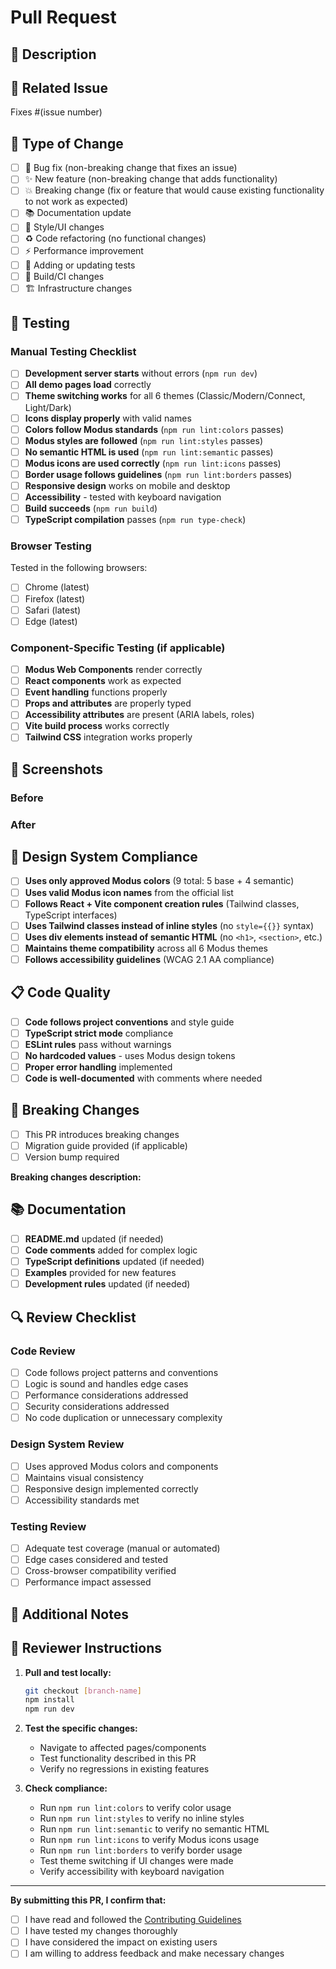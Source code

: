 # Pull Request

## 📝 Description

<!-- Provide a brief description of the changes in this PR -->

## 🔗 Related Issue

<!-- Link to the issue this PR addresses -->

Fixes #(issue number)

## 🎯 Type of Change

<!-- Mark the relevant option with an "x" -->

- [ ] 🐛 Bug fix (non-breaking change that fixes an issue)
- [ ] ✨ New feature (non-breaking change that adds functionality)
- [ ] 💥 Breaking change (fix or feature that would cause existing functionality to not work as expected)
- [ ] 📚 Documentation update
- [ ] 🎨 Style/UI changes
- [ ] ♻️ Code refactoring (no functional changes)
- [ ] ⚡ Performance improvement
- [ ] 🧪 Adding or updating tests
- [ ] 🔧 Build/CI changes
- [ ] 🏗️ Infrastructure changes

## 🧪 Testing

<!-- Describe the tests you ran and provide instructions for reviewers -->

### Manual Testing Checklist

- [ ] **Development server starts** without errors (`npm run dev`)
- [ ] **All demo pages load** correctly
- [ ] **Theme switching works** for all 6 themes (Classic/Modern/Connect, Light/Dark)
- [ ] **Icons display properly** with valid names
- [ ] **Colors follow Modus standards** (`npm run lint:colors` passes)
- [ ] **Modus styles are followed** (`npm run lint:styles` passes)
- [ ] **No semantic HTML is used** (`npm run lint:semantic` passes)
- [ ] **Modus icons are used correctly** (`npm run lint:icons` passes)
- [ ] **Border usage follows guidelines** (`npm run lint:borders` passes)
- [ ] **Responsive design** works on mobile and desktop
- [ ] **Accessibility** - tested with keyboard navigation
- [ ] **Build succeeds** (`npm run build`)
- [ ] **TypeScript compilation** passes (`npm run type-check`)

### Browser Testing

Tested in the following browsers:

- [ ] Chrome (latest)
- [ ] Firefox (latest)
- [ ] Safari (latest)
- [ ] Edge (latest)

### Component-Specific Testing (if applicable)

- [ ] **Modus Web Components** render correctly
- [ ] **React components** work as expected
- [ ] **Event handling** functions properly
- [ ] **Props and attributes** are properly typed
- [ ] **Accessibility attributes** are present (ARIA labels, roles)
- [ ] **Vite build process** works correctly
- [ ] **Tailwind CSS** integration works properly

## 📸 Screenshots

<!-- Add screenshots for UI changes -->

### Before

<!-- Screenshot of the current state -->

### After

<!-- Screenshot of the changes -->

## 🎨 Design System Compliance

<!-- Confirm compliance with Modus Design System -->

- [ ] **Uses only approved Modus colors** (9 total: 5 base + 4 semantic)
- [ ] **Uses valid Modus icon names** from the official list
- [ ] **Follows React + Vite component creation rules** (Tailwind classes, TypeScript interfaces)
- [ ] **Uses Tailwind classes instead of inline styles** (no `style={{}}` syntax)
- [ ] **Uses div elements instead of semantic HTML** (no `<h1>`, `<section>`, etc.)
- [ ] **Maintains theme compatibility** across all 6 Modus themes
- [ ] **Follows accessibility guidelines** (WCAG 2.1 AA compliance)

## 📋 Code Quality

<!-- Confirm code quality standards -->

- [ ] **Code follows project conventions** and style guide
- [ ] **TypeScript strict mode** compliance
- [ ] **ESLint rules** pass without warnings
- [ ] **No hardcoded values** - uses Modus design tokens
- [ ] **Proper error handling** implemented
- [ ] **Code is well-documented** with comments where needed

## 🔄 Breaking Changes

<!-- If this PR introduces breaking changes, describe them here -->

- [ ] This PR introduces breaking changes
- [ ] Migration guide provided (if applicable)
- [ ] Version bump required

**Breaking changes description:**

<!-- Describe any breaking changes and how to migrate -->

## 📚 Documentation

<!-- Confirm documentation updates -->

- [ ] **README.md** updated (if needed)
- [ ] **Code comments** added for complex logic
- [ ] **TypeScript definitions** updated (if needed)
- [ ] **Examples** provided for new features
- [ ] **Development rules** updated (if needed)

## 🔍 Review Checklist

<!-- For reviewers -->

### Code Review

- [ ] Code follows project patterns and conventions
- [ ] Logic is sound and handles edge cases
- [ ] Performance considerations addressed
- [ ] Security considerations addressed
- [ ] No code duplication or unnecessary complexity

### Design System Review

- [ ] Uses approved Modus colors and components
- [ ] Maintains visual consistency
- [ ] Responsive design implemented correctly
- [ ] Accessibility standards met

### Testing Review

- [ ] Adequate test coverage (manual or automated)
- [ ] Edge cases considered and tested
- [ ] Cross-browser compatibility verified
- [ ] Performance impact assessed

## 💬 Additional Notes

<!-- Add any additional context, concerns, or notes for reviewers -->

## 📝 Reviewer Instructions

<!-- Specific instructions for reviewers -->

1. **Pull and test locally:**

   ```bash
   git checkout [branch-name]
   npm install
   npm run dev
   ```

2. **Test the specific changes:**

   - Navigate to affected pages/components
   - Test functionality described in this PR
   - Verify no regressions in existing features

3. **Check compliance:**
   - Run `npm run lint:colors` to verify color usage
   - Run `npm run lint:styles` to verify no inline styles
   - Run `npm run lint:semantic` to verify no semantic HTML
   - Run `npm run lint:icons` to verify Modus icons usage
   - Run `npm run lint:borders` to verify border usage
   - Test theme switching if UI changes were made
   - Verify accessibility with keyboard navigation

---

**By submitting this PR, I confirm that:**

- [ ] I have read and followed the [Contributing Guidelines](CONTRIBUTING.md)
- [ ] I have tested my changes thoroughly
- [ ] I have considered the impact on existing users
- [ ] I am willing to address feedback and make necessary changes
